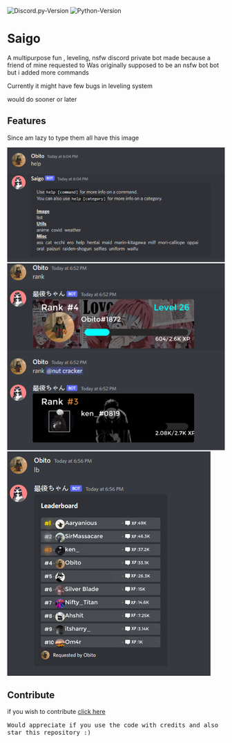 
![Discord.py-Version](https://img.shields.io/badge/discord.py-2.0.0a-blue?style=flat-square)
   ![Python-Version](https://img.shields.io/badge/python-3.8.5-green?style=flat-square)

# Saigo

A multipurpose fun , leveling, nsfw discord private bot made because a friend of mine requested to
Was originally supposed to be an nsfw bot bot but i added more commands

Currently it might have few bugs in leveling system 

would do sooner or later


## Features
Since am lazy to type them all have this image
<p align="left">
<img src="image.png"></image>
<img src="image2.PNG"></image>
<img src="image3.PNG"></image>
</p>


## Contribute

if you wish to contribute [click here](https://github.com/obitozx/Saigo/blob/main/CONTRIBUTING.md)


<tt>Would appreciate if you use the code with credits and also star this repository :) </tt>

